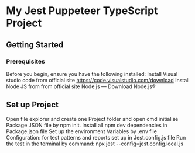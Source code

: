# My Jest Puppeteer TypeScript Project

## Getting Started
### Prerequisites
Before you begin, ensure you have the following installed:
Install Visual studio code from official site https://code.visualstudio.com/download
Install Node JS from from official site Node.js — Download Node.js®

## Set up Project
Open file explorer and create one Project folder and open cmd initialise Package JSON file by npm init.
Install all npm dev dependencies in Package.json file
Set up the environment Variables by .env file
Configuration: for test patterns and reports set up in Jest.config.js file
Run the test in the terminal by command:  npx jest --config=jest.config.local.js


